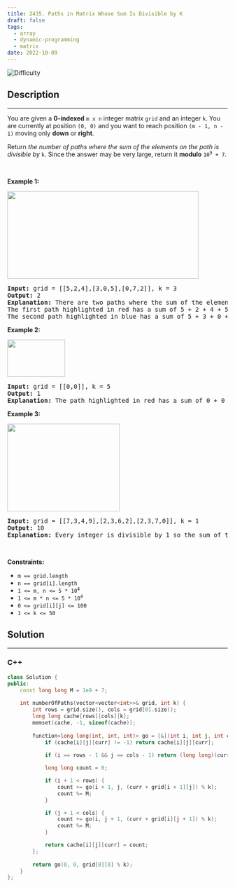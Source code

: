 ```yaml
---
title: 2435. Paths in Matrix Whose Sum Is Divisible by K
draft: false
tags: 
  - array
  - dynamic-programming
  - matrix
date: 2022-10-09
---
```


![Difficulty](https://img.shields.io/badge/Difficulty-Hard-blue.svg)

## Description

---
<p>You are given a <strong>0-indexed</strong> <code>m x n</code> integer matrix <code>grid</code> and an integer <code>k</code>. You are currently at position <code>(0, 0)</code> and you want to reach position <code>(m - 1, n - 1)</code> moving only <strong>down</strong> or <strong>right</strong>.</p>

<p>Return<em> the number of paths where the sum of the elements on the path is divisible by </em><code>k</code>. Since the answer may be very large, return it <strong>modulo</strong> <code>10<sup>9</sup> + 7</code>.</p>

<p>&nbsp;</p>
<p><strong class="example">Example 1:</strong></p>
<img src="https://assets.leetcode.com/uploads/2022/08/13/image-20220813183124-1.png" style="width: 437px; height: 200px;" />
<pre>
<strong>Input:</strong> grid = [[5,2,4],[3,0,5],[0,7,2]], k = 3
<strong>Output:</strong> 2
<strong>Explanation:</strong> There are two paths where the sum of the elements on the path is divisible by k.
The first path highlighted in red has a sum of 5 + 2 + 4 + 5 + 2 = 18 which is divisible by 3.
The second path highlighted in blue has a sum of 5 + 3 + 0 + 5 + 2 = 15 which is divisible by 3.
</pre>

<p><strong class="example">Example 2:</strong></p>
<img src="https://assets.leetcode.com/uploads/2022/08/17/image-20220817112930-3.png" style="height: 85px; width: 132px;" />
<pre>
<strong>Input:</strong> grid = [[0,0]], k = 5
<strong>Output:</strong> 1
<strong>Explanation:</strong> The path highlighted in red has a sum of 0 + 0 = 0 which is divisible by 5.
</pre>

<p><strong class="example">Example 3:</strong></p>
<img src="https://assets.leetcode.com/uploads/2022/08/12/image-20220812224605-3.png" style="width: 257px; height: 200px;" />
<pre>
<strong>Input:</strong> grid = [[7,3,4,9],[2,3,6,2],[2,3,7,0]], k = 1
<strong>Output:</strong> 10
<strong>Explanation:</strong> Every integer is divisible by 1 so the sum of the elements on every possible path is divisible by k.
</pre>

<p>&nbsp;</p>
<p><strong>Constraints:</strong></p>

<ul>
	<li><code>m == grid.length</code></li>
	<li><code>n == grid[i].length</code></li>
	<li><code>1 &lt;= m, n &lt;= 5 * 10<sup>4</sup></code></li>
	<li><code>1 &lt;= m * n &lt;= 5 * 10<sup>4</sup></code></li>
	<li><code>0 &lt;= grid[i][j] &lt;= 100</code></li>
	<li><code>1 &lt;= k &lt;= 50</code></li>
</ul>


## Solution

---
### C++
``` cpp title='paths-in-matrix-whose-sum-is-divisible-by-k'
class Solution {
public:
    const long long M = 1e9 + 7;
    
    int numberOfPaths(vector<vector<int>>& grid, int k) {
        int rows = grid.size(), cols = grid[0].size();
        long long cache[rows][cols][k];
        memset(cache, -1, sizeof(cache));
        
        function<long long(int, int, int)> go = [&](int i, int j, int curr) {
            if (cache[i][j][curr] != -1) return cache[i][j][curr];
            
            if (i == rows - 1 && j == cols - 1) return (long long)(curr == 0);

            long long count = 0;

            if (i + 1 < rows) {
                count += go(i + 1, j, (curr + grid[i + 1][j]) % k);
                count %= M;
            }

            if (j + 1 < cols) {
                count += go(i, j + 1, (curr + grid[i][j + 1]) % k);
                count %= M;
            }

            return cache[i][j][curr] = count;
        };
        
        return go(0, 0, grid[0][0] % k);
    }
};

```

